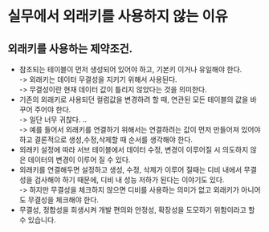 # 실무에서 외래키를 사용하지 않는 이유

## 외래키를 사용하는 제약조건.&#x20;

* 참조되는 테이블이 먼저 생성되어 있어야 하고, 기본키 이거나 유일해야 한다.\
  \-> 외래키는 데이터 무결성을 지키기 위해서 사용된다. \
  \-> 무결성이란 현재 데이터 값이 틀리지 않았다는 것을 의미한다.&#x20;
* 기존의 외래키로 사용되던 컬럼값을 변경하려 할 때, 연관된 모든 테이블의 값을 바꾸어 주어야 한다. \
  \-> 일단 너무 귀찮다. ..\
  \-> 예를 들어서 외래키를 연결하기 위해서는 연결하려는 값이 먼저 만들어져 있어야 하고 결론적으로 생성,수정,삭제할 때 순서를 생각해야 한다.&#x20;
* 외래키 설정에 따라 서브 테이블에서 데이터 수정, 변경이 이루어질 시 의도하지 않은 데이터의 변경이 이루어 질 수 있다.
* 외래키를 연결해두면 설정하고 생성, 수정, 삭제가 이루어 질때는 디비 내에서 무결성을 검사해야 하기 때문에, 디비 내 성능 저하가 된다는 이야기도 있다. \
  \-> 하지만 무결성을 체크하지 않으면 디비를 사용하는 의미가 없고 외래키가 아니어도 무결성을 체크해야 한다.&#x20;
*   무결성, 정합성을 희생시켜 개발 편의와 안정성, 확장성을 도모하기 위함이라고 할 수 있습니다.

